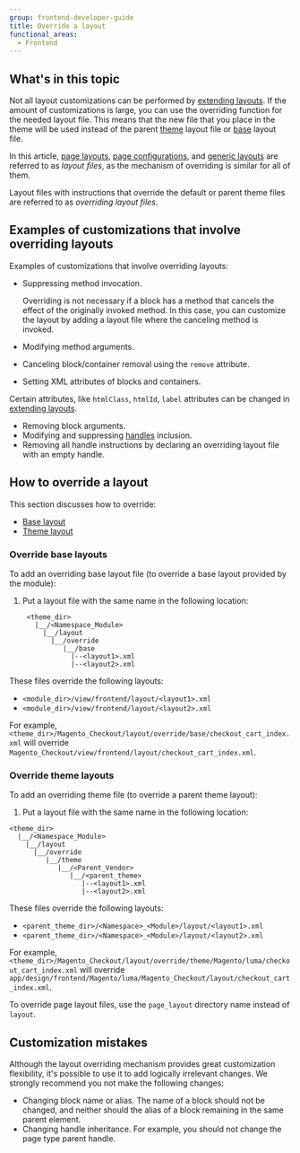 ```yaml
---
group: frontend-developer-guide
title: Override a layout
functional_areas:
  - Frontend
---
```


## What's in this topic

Not all layout customizations can be performed by [extending layouts]. If the amount of customizations is large, you can use the overriding function for the needed layout file. This means that the new file that you place in the theme will be used instead of the parent [theme] layout file or [base] layout file.

In this article, [page layouts], [page configurations], and [generic layouts] are referred to as *layout files*, as the mechanism of overriding is similar for all of them.

Layout files with instructions that override the default or parent theme files are referred to as *overriding layout files*.

## Examples of customizations that involve overriding layouts

Examples of customizations that involve overriding layouts:

*  Suppressing method invocation.

   Overriding is not necessary if a block has a method that cancels the effect of the originally invoked method. In this case, you can customize the layout by adding a layout file where the canceling method is invoked.

*  Modifying method arguments.
*  Canceling block/container removal using the `remove` attribute.
*  Setting XML attributes of blocks and containers.

<InlineAlert variant="info" slots="text"/>

Certain attributes, like `htmlClass`, `htmlId`, `label` attributes can be changed in [extending layouts].

*  Removing block arguments.
*  Modifying and suppressing [handles] inclusion.
*  Removing all handle instructions by declaring an overriding layout file with an empty handle.

## How to override a layout

This section discusses how to override:

*  [Base layout]
*  [Theme layout]

### Override base layouts

To add an overriding base layout file (to override a base layout provided by the module):

1. Put a layout file with the same name in the following location:

   ```tree
    <theme_dir>
      |__/<Namespace_Module>
        |__/layout
          |__/override
             |__/base
               |--<layout1>.xml
               |--<layout2>.xml
   ```

These files override the following layouts:

*  `<module_dir>/view/frontend/layout/<layout1>.xml`
*  `<module_dir>/view/frontend/layout/<layout2>.xml`

For example, `<theme_dir>/Magento_Checkout/layout/override/base/checkout_cart_index.xml` will override `Magento_Checkout/view/frontend/layout/checkout_cart_index.xml`.

### Override theme layouts

To add an overriding theme file (to override a parent theme layout):

1. Put a layout file with the same name in the following location:

```tree
<theme_dir>
  |__/<Namespace_Module>
    |__/layout
      |__/override
         |__/theme
            |__/<Parent_Vendor>
               |__/<parent_theme>
                  |--<layout1>.xml
                  |--<layout2>.xml
```

These files override the following layouts:

*  `<parent_theme_dir>/<Namespace>_<Module>/layout/<layout1>.xml`
*  `<parent_theme_dir>/<Namespace>_<Module>/layout/<layout2>.xml`

For example, `<theme_dir>/Magento_Checkout/layout/override/theme/Magento/luma/checkout_cart_index.xml` will override `app/design/frontend/Magento/luma/Magento_Checkout/layout/checkout_cart_index.xml`.

<InlineAlert variant="info" slots="text"/>

To override page layout files, use the `page_layout` directory name instead of `layout`.

## Customization mistakes

Although the layout overriding mechanism provides great customization flexibility, it's possible to use it to add logically irrelevant changes. We strongly recommend you not make the following changes:

*  Changing block name or alias. The name of a block should not be changed, and neither should the alias of a block remaining in the same parent element.
*  Changing handle inheritance. For example, you should not change the page type parent handle.

[extending layouts]: extend.md
[theme]: index.md#module-and-theme-layout-files
[base]: index.md#module-and-theme-layout-files
[page layouts]: types.md#page-layout
[page configurations]: types.md#page-configuration
[generic layouts]: types.md#generic-layout
[handles]: index.md
[Base layout]: index.md#module-and-theme-layout-files
[Theme layout]: index.md#module-and-theme-layout-files
